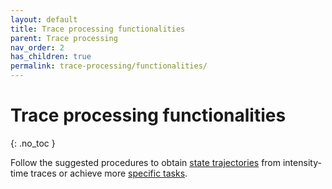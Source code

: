 ```yaml
---
layout: default
title: Trace processing functionalities
parent: Trace processing
nav_order: 2
has_children: true
permalink: trace-processing/functionalities/
---
```


# Trace processing functionalities
{: .no_toc }

Follow the suggested procedures to obtain <u>state trajectories</u> from intensity-time traces or achieve more <u>specific tasks</u>.